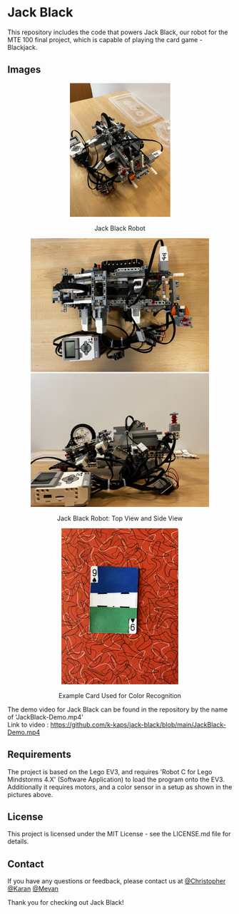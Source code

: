 # Jack Black

This repository includes the code that powers Jack Black, our robot for the MTE 100 final project, which is capable of playing the card game - Blackjack.

## Images
<p align="center">
  <img src="/images/JackBlack-02.jpg" height="300" />
</p>

<p align="center">
  Jack Black Robot
</p>

<p align="center">
  <img src="/images/JackBlack-01.jpg" width="400" />
  <img src="/images/JackBlack-03.jpg" width="400" />
</p>

<p align="center">
  Jack Black Robot: Top View and Side View
</p>

<p align="center">
  <img src="/images/JackBlack-04.jpg" height="350" />
</p>
<p align="center">
  Example Card Used for Color Recognition
</p>

The demo video for Jack Black can be found in the repository by the name of 'JackBlack-Demo.mp4'<br />
Link to video : https://github.com/k-kaps/jack-black/blob/main/JackBlack-Demo.mp4

## Requirements
The project is based on the Lego EV3, and requires 'Robot C for Lego Mindstorms 4.X' (Software Application) to load the program onto the EV3. 
Additionally it requires motors, and a color sensor in a setup as shown in the pictures above.

## License
This project is licensed under the MIT License - see the LICENSE.md file for details.

## Contact
If you have any questions or feedback, please contact us at [@Christopher](mailto:crkoochi@uwaterloo.ca) [@Karan](mailto:k34kapoo@uwaterloo.ca) [@Mevan](mailto:mtfsolan@uwaterloo.ca)

Thank you for checking out Jack Black!
